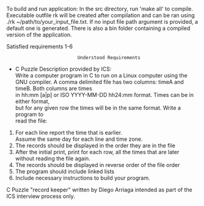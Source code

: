 To build and run application:
   In the src directory, run 'make all' to compile. Executable outfile rk
   will be created after compilation and can be ran using ./rk ~/path/to/your_input_file.txt.
   If no input file path argument is provided, a default one is generated. There is also a bin
   folder containing a compiled version of the application. 

   
   Satisfied requirements 1-6
   
                              Understood Requirements                             
                                                                                  
  - C Puzzle Description provided by ICS:                                         
 Write a computer program in C to run on a Linux computer using the GNU compiler. 
 A comma delimited file has two columns: timeA and timeB. Both columns are times  
 in hh:mm [a|p] or ISO YYYY-MM-DD hh24:mm format. Times can be in either format,  
 but for any given row the times will be in the same format. Write a program to   
 read the file:                                                                   
   1. For each line report the time that is earlier.                           
      Assume the same day for each line and time zone.                         
   2. The records should be displayed in the order they are in the file        
   3. After the initial print, print for each row, all the times that are later
     without reading the file again.                                          
   4. The records should be displayed in reverse order of the file order         
   5. The program should include linked lists                                    
   6. Include necessary instructions to build your program.                      


C Puzzle "record keeper" written by Diego Arriaga intended as part of the ICS
interview process only.
